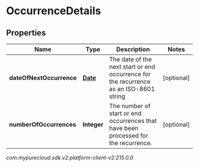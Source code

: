 # OccurrenceDetails


## Properties

| Name | Type | Description | Notes |
| ------------ | ------------- | ------------- | ------------- |
| **dateOfNextOccurrence** | [**Date**](Date) | The date of the next start or end occurrence for the recurrence as an ISO-8601 string |  [optional] |
| **numberOfOccurrences** | **Integer** | The number of start or end occurrences that have been processed for the recurrence. |  [optional] |




_com.mypurecloud.sdk.v2:platform-client-v2:215.0.0_
